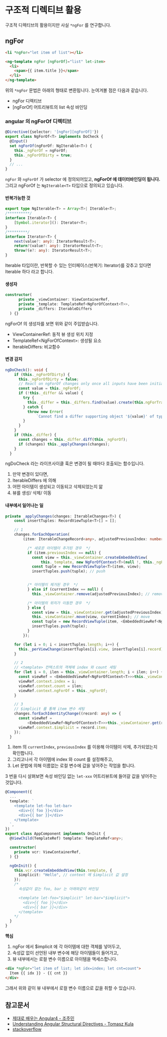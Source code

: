 # 구조적 디렉티브 활용

구조적 디렉티브의 활용이지만 사실 `*ngFor` 를 연구합니다.


## ngFor

```html
<li *ngFor="let item of list"></li>
```
```html
<ng-template ngFor [ngForOf]="list" let-item>
  <li>
    <span>{{ item.title }}</span>
  </li>
</ng-template>
```

위의 `*ngFor` 문법은 아래의 형태로 변환됩니다. 눈여겨볼 점은 다음과 같습니다.

* ngFor 디렉티브
* [ngForOf] 어트리뷰트의 list 속성 바인딩


### angular 의 ngForOf 디렉티브

```ts
@Directive({selector: '[ngFor][ngForOf]'})
export class NgForOf<T> implements DoCheck {
  @Input()
  set ngForOf(ngForOf: NgIterable<T>) {
    this._ngForOf = ngForOf;
    this._ngForOfDirty = true;
  }
  // ...
}
```
`ngFor` 와 `ngForOf` 가 selector 에 정의되어있고, **ngForOf 에 데이터바인딩이 됩니다.** 그리고 ngForOf 는 `NgIterable<T>` 타입으로 정의되고 있습니다.

#### 반복가능한 것

```ts
export type NgIterable<T> = Array<T>| Iterable<T>;
/**********/
interface Iterable<T> {
    [Symbol.iterator](): Iterator<T>;
}
/*********/
interface Iterator<T> {
    next(value?: any): IteratorResult<T>;
    return?(value?: any): IteratorResult<T>;
    throw?(e?: any): IteratorResult<T>;
}
```
Iterable 타입이란, 반복할 수 있는 인터페이스(반복기: Iterator)를 갖추고 있다면 Iterable 하다 라고 합니다.

#### 생성자

```ts
constructor(
      private _viewContainer: ViewContainerRef,
      private _template: TemplateRef<NgForOfContext<T>>,
      private _differs: IterableDiffers
  ) {}
```

ngForOf 의 생성자를 보면 위와 같이 주입받습니다.

* ViewContainerRef: 동적 뷰 생성 위치 지정
* TemplateRef<NgForOfContext<T>>: 생성될 요소
* IterableDiffers: 비교함수

#### 변경 감지

```ts
ngDoCheck(): void {
    if (this._ngForOfDirty) {
      this._ngForOfDirty = false;
      // React on ngForOf changes only once all inputs have been initialized
      const value = this._ngForOf;
      if (!this._differ && value) {
        try {
          this._differ = this._differs.find(value).create(this.ngForTrackBy);
        } catch {
          throw new Error(
              `Cannot find a differ supporting object '${value}' of type '${getTypeName(value)}'. NgFor only supports binding to Iterables such as Arrays.`);
        }
      }
    }
    if (this._differ) {
      const changes = this._differ.diff(this._ngForOf);
      if (changes) this._applyChanges(changes);
    }
  }
```
ngDoCheck 라는 라이프사이클 훅은 변경이 될 때마다 호출되는 함수입니다.

1. 만약 변경이 있다면,
2. IterableDiffers 에 의해
3. 어떤 아이템이 생성되고 이동되고 삭제되었는지 앎
4. 뷰를 생성/ 삭제/ 이동


#### 내부에서 일어나는 일

```ts
private _applyChanges(changes: IterableChanges<T>) {
    const insertTuples: RecordViewTuple<T>[] = [];

    // 1
    changes.forEachOperation(                                                                                 
        (item: IterableChangeRecord<any>, adjustedPreviousIndex: number, currentIndex: number) => {

          /* 새로운 아이템이 추가된 경우  */
          if (item.previousIndex == null) {
            const view = this._viewContainer.createEmbeddedView(
                this._template, new NgForOfContext<T>(null !, this._ngForOf, -1, -1), currentIndex);
            const tuple = new RecordViewTuple<T>(item, view);
            insertTuples.push(tuple); // push


          /* 아이템이 제거된 경우  */
          } else if (currentIndex == null) {
            this._viewContainer.remove(adjustedPreviousIndex); // remove

          /* 아이템의 위치가 이동한 경우  */
          } else {
            const view = this._viewContainer.get(adjustedPreviousIndex) !;
            this._viewContainer.move(view, currentIndex); // move
            const tuple = new RecordViewTuple(item, <EmbeddedViewRef<NgForOfContext<T>>>view);
            insertTuples.push(tuple);
          }
        });

    for (let i = 0; i < insertTuples.length; i++) {
      this._perViewChange(insertTuples[i].view, insertTuples[i].record);
    }

    // 2
    // <template> 컨텍스트의 객체에 index 와 count 세팅
    for (let i = 0, ilen = this._viewContainer.length; i < ilen; i++) {
      const viewRef = <EmbeddedViewRef<NgForOfContext<T>>>this._viewContainer.get(i);
      viewRef.context.index = i;
      viewRef.context.count = ilen;
      viewRef.context.ngForOf = this._ngForOf;
    }

    // 3
    // $implicit 를 통해 item 변수 세팅
    changes.forEachIdentityChange((record: any) => {
      const viewRef =
          <EmbeddedViewRef<NgForOfContext<T>>>this._viewContainer.get(record.currentIndex);
      viewRef.context.$implicit = record.item;
    });
  }
```

1. item 의 `currentIndex`, `previousIndex` 를 이용해 아이템이 삭제, 추가되었는지 확인합니다.  
2. 그리고나서 각 아이템에 index 와 count 를 설정해주고,
3. Let 문법에 의해 이름없는 로컬 변수에 값을 넣어주는 작업을 합니다.



3 번을 다시 살펴보면 속성 바인딩 없는 `let-xxx` 어트리뷰트에 들어갈 값을 넣어주는 것입니다.

```ts
@Component({
  ...
  template: `
    <template let-foo let-bar>
      <div>{{ foo }}</div>
      <div>{{ bar }}</div>
    </template>
  `,
})
export class AppComponent implements OnInit {
  @ViewChild(TemplateRef) template: TemplateRef<any>;

  constructor(
    private vcr: ViewContainerRef,
  ) {}

  ngOnInit() {
    this.vcr.createEmbeddedView(this.template, {
      $implicit: "Hello", // context 에 $implicit 값 설정
    });
    /*
      속성값이 없는 foo, bar 는 아래와같이 바인딩

      <template let-foo="$implicit" let-bar="$implicit">
        <div>{{ foo }}</div>
        <div>{{ bar }}</div>
      </template>
    */
  }
}
```

**핵심**

1. ngFor 에서 $implicit 에 각 아이템에 대한 객체를 넣어두고,
2. 속성값 없이 선언된 내부 변수에 해당 아이템들이 들어가고,
3. 뷰 내부에서는 로컬 변수 이름으로 아이템을 액세스합니다.

```html
<div *ngFor="let item of list; let idx=index; let cnt=count">
  Item {{ idx }} - {{ cnt }}
</div>
```

그래서 위와 같이 뷰 내부에서 로컬 변수 이름으로 값을 취할 수 있습니다.

## 참고문서

* [제대로 배우는 Angular4 - 조주민](http://www.yes24.com/24/goods/42497045)
* [Understanding Angular Structural Directives - Tomasz Kula](https://netbasal.com/understanding-angular-structural-directives-659acd0f67e)
* [stackoverflow](https://stackoverflow.com/questions/45055384/what-is-implicit-in-angular-2?answertab=votes#tab-top)
